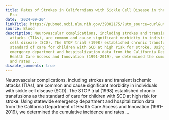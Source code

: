 ```yaml
---
title: Rates of Strokes in Californians with Sickle Cell Disease in the Post-STOP
  Era
date: '2024-09-20'
linkTitle: https://pubmed.ncbi.nlm.nih.gov/39302175/?utm_source=curl&utm_medium=rss&utm_campaign=journals&utm_content=7603509&fc=None&ff=20240920192703&v=2.18.0.post9+e462414
source: Blood
description: Neurovascular complications, including strokes and transient ischemic
  attacks (TIAs), are common and cause significant morbidity in individuals with sickle
  cell disease (SCD). The STOP trial (1998) established chronic transfusions as the
  standard of care for children with SCD at high risk for stroke. Using statewide
  emergency department and hospitalization data from the California Department of
  Health Care Access and Innovation (1991-2019), we determined the cumulative incidence
  and rates ...
disable_comments: true
---
```

Neurovascular complications, including strokes and transient ischemic attacks (TIAs), are common and cause significant morbidity in individuals with sickle cell disease (SCD). The STOP trial (1998) established chronic transfusions as the standard of care for children with SCD at high risk for stroke. Using statewide emergency department and hospitalization data from the California Department of Health Care Access and Innovation (1991-2019), we determined the cumulative incidence and rates ...